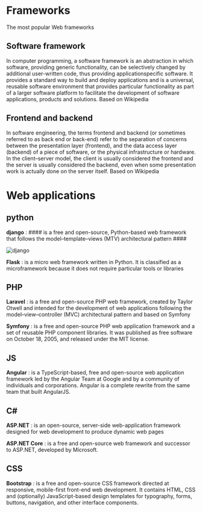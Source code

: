 # Frameworks
The most popular Web frameworks

## Software framework 
In computer programming, a software framework is an abstraction in which software, providing generic functionality, can be selectively changed by additional user-written code, thus providing applicationspecific software. It provides a standard way to build and deploy applications and is a universal, reusable software environment that provides particular functionality as part of a larger software platform to facilitate the development of software applications, products and solutions. Based on Wikipedia 

## Frontend and backend 
In software engineering, the terms frontend and backend (or sometimes referred to as back end or back-end) refer to the separation of concerns between the presentation layer (frontend), and the data access layer (backend) of a piece of software, or the physical infrastructure or hardware. In the client–server model, the client is usually considered the frontend and the server is usually considered the backend, even when some presentation work is actually done on the server itself. Based on Wikipedia 

# Web applications
## python
**django** : #### is a free and open-source, Python-based web 
framework that follows the model–template–views (MTV) architectural pattern #### 

![django](https://www.djangoproject.com/m/img/logos/django-logo-positive.png)


**Flask** :  is a micro web framework written in Python. It is classified as a microframework because it does not require particular tools or libraries 

## PHP
**Laravel** : is a free and open-source PHP web framework, created by Taylor Otwell and intended for the development of web applications following the model–view–controller (MVC) architectural pattern and based on Symfony 

**Symfony** : is a free and open-source PHP web application framework and a set of reusable PHP component libraries. It was published as free software on October 18, 2005, and released under the MIT license. 

## JS
**Angular** : is a TypeScript-based, free and open-source web application framework led by the Angular Team at Google and by a community of individuals and corporations. Angular is a complete rewrite from the same team that built AngularJS. 

## C#
**ASP.NET** : is an open-source, server-side web-application 
framework designed for web development to produce dynamic web pages 

**ASP.NET Core** : is a free and open-source web framework and successor to ASP.NET, developed by Microsoft. 
  
## CSS 
**Bootstrap** : is a free and open-source CSS framework directed at 
responsive, mobile-first front-end web development. It contains HTML, CSS and (optionally) JavaScript-based design templates for typography, forms, buttons, navigation, and other interface components. 

  
  
